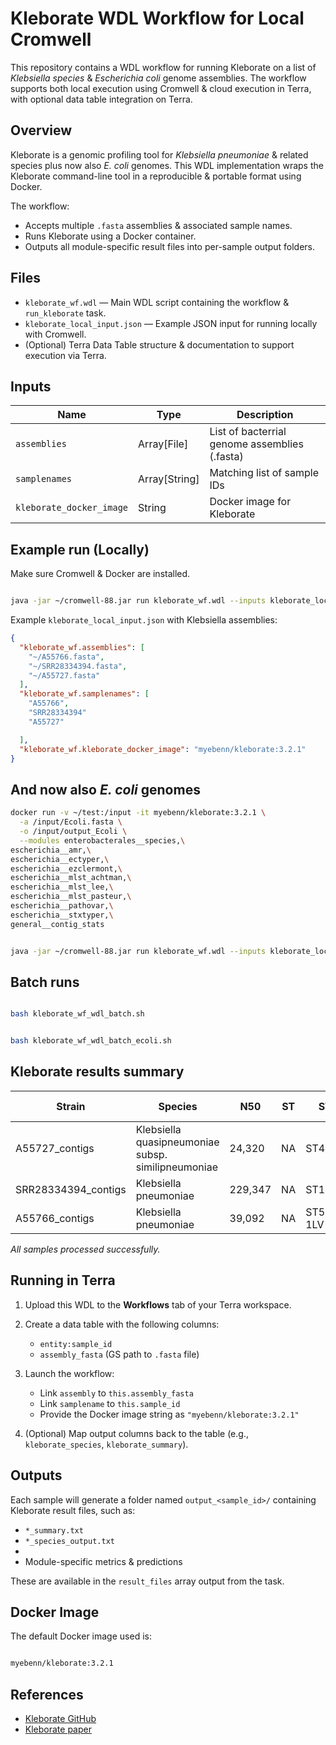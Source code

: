 # Kleborate WDL Workflow for Local Cromwell

This repository contains a WDL workflow for running Kleborate on a list of  *Klebsiella species*  & *Escherichia coli* genome assemblies. The workflow supports both local execution using Cromwell & cloud execution in Terra, with optional data table integration on Terra.

## Overview

Kleborate is a genomic profiling tool for *Klebsiella pneumoniae* & related species plus now also *E. coli* genomes. This WDL implementation wraps the Kleborate command-line tool in a reproducible & portable format using Docker.

The workflow:

- Accepts multiple `.fasta` assemblies & associated sample names.
- Runs Kleborate using a Docker container.
- Outputs all module-specific result files into per-sample output folders.

## Files

- `kleborate_wf.wdl` — Main WDL script containing the workflow & `run_kleborate` task.
- `kleborate_local_input.json` — Example JSON input for running locally with Cromwell.
- (Optional) Terra Data Table structure & documentation to support execution via Terra.

## Inputs

| Name                    | Type          | Description                                   |
|-------------------------|---------------|-----------------------------------------------|
| `assemblies`            | Array[File]   | List of bacterrial genome assemblies (.fasta) |
| `samplenames`           | Array[String] | Matching list of sample IDs                   |
| `kleborate_docker_image`| String        | Docker image for Kleborate                    |

## Example run (Locally)

Make sure Cromwell & Docker are installed.

```bash

java -jar ~/cromwell-88.jar run kleborate_wf.wdl --inputs kleborate_local_input.json

```

Example `kleborate_local_input.json` with Klebsiella assemblies:

```json
{
  "kleborate_wf.assemblies": [
    "~/A55766.fasta",
    "~/SRR28334394.fasta",
    "~/A55727.fasta"
  ],
  "kleborate_wf.samplenames": [
    "A55766",
    "SRR28334394"
    "A55727"

  ],
  "kleborate_wf.kleborate_docker_image": "myebenn/kleborate:3.2.1"
}
```
## And now also *E. coli* genomes

```bash
docker run -v ~/test:/input -it myebenn/kleborate:3.2.1 \
  -a /input/Ecoli.fasta \
  -o /input/output_Ecoli \
  --modules enterobacterales__species,\
escherichia__amr,\
escherichia__ectyper,\
escherichia__ezclermont,\
escherichia__mlst_achtman,\
escherichia__mlst_lee,\
escherichia__mlst_pasteur,\
escherichia__pathovar,\
escherichia__stxtyper,\
general__contig_stats

```

```bash

java -jar ~/cromwell-88.jar run kleborate_wf.wdl --inputs kleborate_local_input.json

```

## Batch runs


```bash

bash kleborate_wf_wdl_batch.sh

```

```bash

bash kleborate_wf_wdl_batch_ecoli.sh

```


## Kleborate results summary

| Strain               | Species                                                  | N50     | ST   | ST           | Resistance Classes | Resistance Genes | Resistance Score | Virulence Score |
|----------------------|----------------------------------------------------------|---------|------|--------------|--------------------|------------------|------------------|-----------------|
| A55727_contigs       | Klebsiella quasipneumoniae subsp. similipneumoniae      | 24,320  | NA   | ST489        | 4                  | 4                | 1                | 0               |
| SRR28334394_contigs  | Klebsiella pneumoniae                                    | 229,347 | NA   | ST1927       | 6                  | 10               | 1                | 1               |
| A55766_contigs       | Klebsiella pneumoniae                                    | 39,092  | NA   | ST567-1LV     | 9                  | 17               | 1                | 0               |

_All samples processed successfully._


## Running in Terra

1. Upload this WDL to the **Workflows** tab of your Terra workspace.
2. Create a data table with the following columns:
    - `entity:sample_id`
    - `assembly_fasta` (GS path to `.fasta` file)
3. Launch the workflow:
    - Link `assembly` to `this.assembly_fasta`
    - Link `samplename` to `this.sample_id`
    - Provide the Docker image string as `"myebenn/kleborate:3.2.1"`
      
4. (Optional) Map output columns back to the table (e.g., `kleborate_species`, `kleborate_summary`).

## Outputs

Each sample will generate a folder named `output_<sample_id>/` containing Kleborate result files, such as:

- `*_summary.txt`
- `*_species_output.txt`
- 
- Module-specific metrics & predictions

These are available in the `result_files` array output from the task.

## Docker Image

The default Docker image used is:

```bash

myebenn/kleborate:3.2.1

```


## References

- [Kleborate GitHub](https://github.com/katholt/Kleborate)  
- [Kleborate paper](https://www.nature.com/articles/s41467-021-24448-3)




